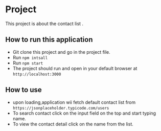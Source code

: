 # Project

This project is about the contact list .

## How to run this application

- Git clone this project and go in the project file.
- Run `npm intsall`
- Run `npm start`
- The project should run and open in your default browser at `http://localhost:3000`

## How to use

- upon loading,application wii fetch default contact list from `https://jsonplaceholder.typicode.com/users`
- To search contact click on the input field on the top and start typing name.
- To view the contact detail click on the name from the list.

